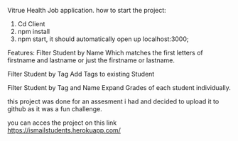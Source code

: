 Vitrue Health Job application.
how to start the project:
1. Cd Client
2. npm install
3. npm start, it should automatically open up localhost:3000;

Features:
Filter Student by Name
Which matches the first letters of firstname and lastname
or just the firstname or lastname.

Filter Student by Tag
Add Tags to existing Student

Filter Student by Tag and Name
Expand Grades of each student individually.

this project was done for an assesment i had and decided to upload it to github as it was a fun challenge.

you can acces the project on this link
https://ismailstudents.herokuapp.com/